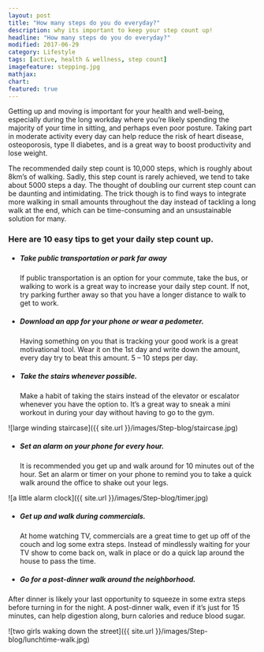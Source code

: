 ```yaml
---
layout: post
title: "How many steps do you do everyday?"
description: why its important to keep your step count up!
headline: "How many steps do you do everyday?"
modified: 2017-06-29
category: Lifestyle
tags: [active, health & wellness, step count]
imagefeature: stepping.jpg
mathjax: 
chart:
featured: true
---
```




Getting up and moving is important for your health and well-being, especially during the long workday where you’re likely spending the majority of your time in sitting, and perhaps even poor posture. Taking part in moderate activity every day can help reduce the risk of heart disease, osteoporosis, type II diabetes, and is a great way to boost productivity and lose weight.

The recommended daily step count is 10,000 steps, which is roughly about 8km’s of walking. Sadly, this step count is rarely achieved, we tend to take about 5000 steps a day. The thought of doubling our current step count can be daunting and intimidating. The trick though is to find ways to integrate more walking in small amounts throughout the day instead of tackling a long walk at the end, which can be time-consuming and an unsustainable solution for many.

### Here are 10 easy tips to get your daily step count up.

+	##### Take public transportation or park far away

	If public transportation is an option for your commute, take the bus, or walking to work is a great way to increase your daily step count. If not, try parking further away so that you have a longer distance to walk to get to work.

+	##### Download an app for your phone or wear a pedometer.

	Having something on you that is tracking your good work is a great motivational tool. Wear it on the 1st day and write down the amount, every day try to beat this amount. 5 – 10 steps per day.

+	##### Take the stairs whenever possible.

 	Make a habit of taking the stairs instead of the elevator or escalator whenever you have the option to. It’s a great way to sneak a mini workout in during your day without having to go to the gym.


![large winding staircase]({{ site.url }}/images/Step-blog/staircase.jpg)


+	##### Set an alarm on your phone for every hour.

	It is recommended you get up and walk around for 10 minutes out of the hour. Set an alarm or timer on your phone to remind you to take a quick walk around the office to shake out your legs.


![a little alarm clock]({{ site.url }}/images/Step-blog/timer.jpg)


+	##### Get up and walk during commercials.

	At home watching TV, commercials are a great time to get up off of the couch and log some extra steps. Instead of mindlessly waiting for your TV show to come back on, walk in place or do a quick lap around the house to pass the time.

+	##### Go for a post-dinner walk around the neighborhood.

After dinner is likely your last opportunity to squeeze in some extra steps before turning in for the night. A post-dinner walk, even if it’s just for 15 minutes, can help digestion along, burn calories and reduce blood sugar.

![two girls waking down the street]({{ site.url }}/images/Step-blog/lunchtime-walk.jpg)



